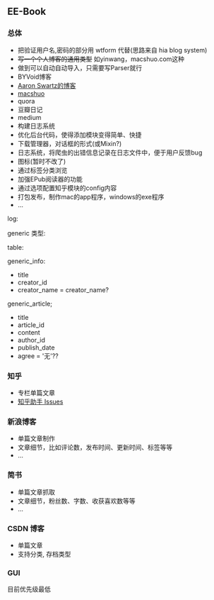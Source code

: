 ## EE-Book

### 总体

* 把验证用户名,密码的部分用 wtform 代替(思路来自 hia blog system)
* ~~写一个个人博客的通用类型~~ 如yinwang，macshuo.com这种
* 做到可以自动自动导入，只需要写Parser就行
* BYVoid博客
* [Aaron Swartz的博客](www.aaronsw.com)
* [macshuo](http://macshuo.com/)
* quora
* 豆瓣日记
* medium
* 构建日志系统
* 优化后台代码，使得添加模块变得简单、快捷
* 下载管理器，对话框的形式(或Mixin?)
* 日志系统，将爬虫的出错信息记录在日志文件中，便于用户反馈bug
* 图标(暂时不改了)
* 通过标签分类浏览
* 加强EPub阅读器的功能
* 通过选项配置知乎模块的config内容
* 打包发布，制作mac的app程序，windows的exe程序
* ...


log:

generic 类型:  

table: 

generic_info:

* title
* creator_id
* creator_name = creator_name?

generic_article;

* title
* article_id
* content
* author_id
* publish_date
* agree = '无'??

### 知乎
 
* 专栏单篇文章
* [知乎助手 Issues](https://github.com/YaoZeyuan/ZhihuHelp/issues)


### 新浪博客

* 单篇文章制作
* 文章细节，比如评论数，发布时间、更新时间、标签等等
* ...
 
### 简书

* 单篇文章抓取
* 文章细节，粉丝数、字数、收获喜欢数等等
* ...

### CSDN 博客

* 单篇文章
* 支持分类, 存档类型

### GUI
目前优先级最低



